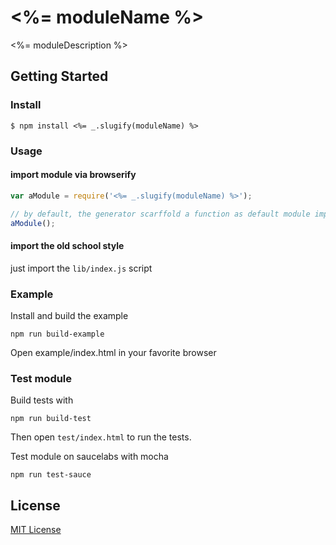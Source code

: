 #  <%= moduleName %>

<%= moduleDescription %>

## Getting Started

### Install

```
$ npm install <%= _.slugify(moduleName) %>
```

### Usage

#### import module via browserify

```javascript
var aModule = require('<%= _.slugify(moduleName) %>');

// by default, the generator scarffold a function as default module implementation
aModule();
```

#### import the old school style

just import the `lib/index.js` script

### Example

Install and build the example

```
npm run build-example
```

Open example/index.html in your favorite browser

### Test module

Build tests with

```
npm run build-test
```

Then open `test/index.html` to run the tests.

Test module on saucelabs with mocha

```
npm run test-sauce
```

## License

[MIT License](http://en.wikipedia.org/wiki/MIT_License)
